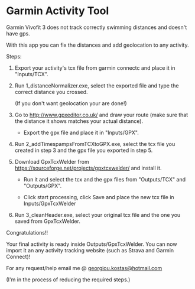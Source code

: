 # Garmin Activity Tool

Garmin Vivofit 3 does not track correctly swimming distances and doesn't have gps. 

With this app you can fix the distances and add geolocation to any activity.

Steps:


1. Export your activity's tcx file from garmin connectc and place it in "Inputs/TCX".

2. Run 1_distanceNormalizer.exe, select the exported file and type the correct distance you crossed.

   (If you don't want geolocation your are done!)

3. Go to http://www.gpxeditor.co.uk/ and draw your route (make sure that the distance it shows matches your actual distance).

   - Export the gpx file and place it in "Inputs/GPX".

4. Run 2_addTimespampsFromTCXtoGPX.exe, select the tcx file you created in step 3 and the gpx file you exported in step 5.

5. Download GpxTcxWelder from https://sourceforge.net/projects/gpxtcxwelder/ and install it.

   - Run it and select the tcx and the gpx files from "Outputs/TCX" and "Outputs/GPX".

   - Click start processing, click Save and place the new tcx file in Inputs/GpxTcxWelder

6. Run 3_cleanHeader.exe, select your original tcx file and the one you saved from GpxTcxWelder.

Congratulations!!

Your final activity is ready inside Outputs/GpxTcxWelder. You can now import it an any activity tracking website (such as Strava and Garmin Connect)!

For any request/help email me @ georgiou.kostas@hotmail.com

(I'm in the process of reducing the required steps.)